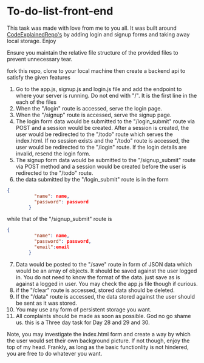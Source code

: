 # To-do-list-front-end

This task was made with love from me to you all. It was built around [CodeExplainedRepo's]("github.com/CodeExplainedRepo/To-Do-List") by adding login and signup forms and taking away local storage. Enjoy

Ensure you maintain the relative file structure of the provided files to prevent unnecessary tear.

fork this repo, clone to your local machine then create a backend api to satisfy the given features

1. Go to the app.js, signup.js and login.js file and add the endpoint to where your server is running. Do not end with "/". It is the first line in the each of the files
2. When the "/login" route is accessed, serve the login page.
3. When the "/signup" route is accessed, serve the signup page.
4. The login form data would be submitted to the "/login_submit" route via POST and a session would be created. After a session is created, the user would be redirected to the "/todo" route which serves the index.html. If no session exists and the "/todo" route is accessed, the user would be redirected to the "/login" route. If the login details are invalid, resend the login form.
5. The signup form data would be submitted to the "/signup_submit" route via POST method and a session would be created before the user is redirected to the "/todo" route.
6. the data submitted by the "/login_submit" route is in the form 
```json
{
          "name": name,
          "password": password
        }
```
while that of the "/signup_submit" route is 
```json
{
          "name": name,
          "password": password,
          "email":email
        }
```
7. Data would be posted to the "/save" route in form of JSON data which would be an array of objects. It should be saved against the user logged in. You do not need to know the format of the data. just save as is against a logged in user. You may check the app.js file though if curious.
8. if the "/clear" route is accessed, stored data should be deleted.
9. If the "/data" route is accessed, the data stored against the user should be sent as it was stored.
10. You may use any form of persistent storage you want.
11. All complaints should be made as soon as possible. God no go shame us. this is a Three day task for Day 28 and 29 and 30.

Note, you may investigate the index.html form and create a way by which the user would set their own background picture. If not though, enjoy the top of my head. Frankly, as long as the basic functionlity is not hindered, you are free to do whatever you want.
